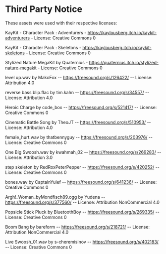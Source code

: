 # Third Party Notice

These assets were used with their respective licenses:

KayKit - Character Pack : Adventurers - https://kaylousberg.itch.io/kaykit-adventurers - License: Creative Commons 0

KayKit - Character Pack : Skeletons - https://kaylousberg.itch.io/kaykit-skeletons - License: Creative Commons 0

Stylized Nature MegaKit by Quaternius - https://quaternius.itch.io/stylized-nature-megakit - License: Creative Commons 0

level up.wav by MakoFox -- https://freesound.org/s/126422/ -- License: Attribution 4.0

reverse bass blip.flac by tim.kahn -- https://freesound.org/s/34557/ -- License: Attribution 4.0

Heroic Charge by code_box -- https://freesound.org/s/521417/ -- License: Creative Commons 0

Cinematic Battle Song by TheoJT -- https://freesound.org/s/510953/ -- License: Attribution 4.0

female_hurt.wav by thatbennyguy -- https://freesound.org/s/203976/ -- License: Creative Commons 0

One Big Swoosh.wav by kwahmah_02 -- https://freesound.org/s/269283/ -- License: Attribution 3.0

step  skeleton by RedRoxPeterPepper -- https://freesound.org/s/420252/ -- License: Creative Commons 0

bones.wav by CaptainYulef -- https://freesound.org/s/641236/ -- License: Creative Commons 0

Argh!_Woman_byMondfisch89.ogg by Yudena -- https://freesound.org/s/377560/ -- License: Attribution NonCommercial 4.0

Popsicle Stick Pluck by BluetoothBoy -- https://freesound.org/s/269335/ -- License: Creative Commons 0

Boom Bang by bareform -- https://freesound.org/s/218721/ -- License: Attribution NonCommercial 4.0

Live Swoosh_01.wav by s-cheremisinov -- https://freesound.org/s/402183/ -- License: Creative Commons 0